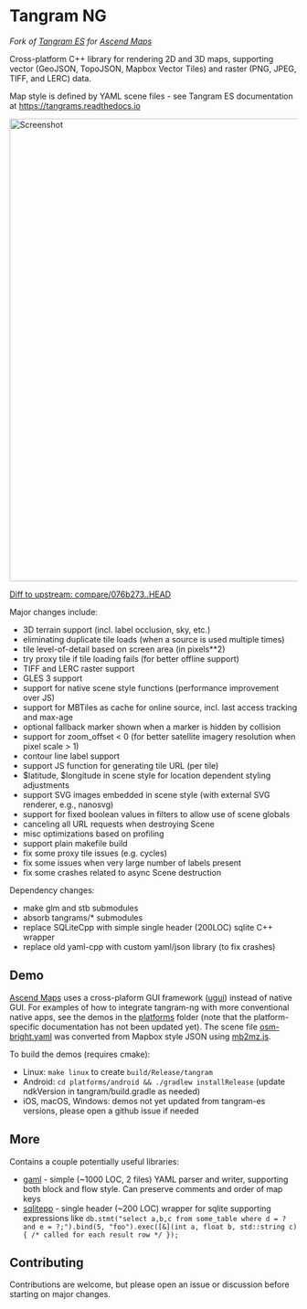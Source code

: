 # Tangram NG #
*Fork of [Tangram ES](https://github.com/tangrams/tangram-es) for [Ascend Maps](https://www.github.com/styluslabs/maps)*

Cross-platform C++ library for rendering 2D and 3D maps, supporting vector (GeoJSON, TopoJSON, Mapbox Vector Tiles) and raster (PNG, JPEG, TIFF, and LERC) data.

Map style is defined by YAML scene files - see Tangram ES documentation at https://tangrams.readthedocs.io

<img alt="Screenshot" src="https://github.com/user-attachments/assets/206324b9-bec1-46ca-a9e6-9f7fc1ec6d00" width="810">

[Diff to upstream: compare/076b273..HEAD](https://github.com/styluslabs/tangram-ng/compare/076b273..HEAD)

Major changes include:
* 3D terrain support (incl. label occlusion, sky, etc.)
* eliminating duplicate tile loads (when a source is used multiple times)
* tile level-of-detail based on screen area (in pixels**2)
* try proxy tile if tile loading fails (for better offline support)
* TIFF and LERC raster support
* GLES 3 support
* support for native scene style functions (performance improvement over JS)
* support for MBTiles as cache for online source, incl. last access tracking and max-age
* optional fallback marker shown when a marker is hidden by collision
* support for zoom_offset < 0 (for better satellite imagery resolution when pixel scale > 1)
* contour line label support
* support JS function for generating tile URL (per tile)
* $latitude, $longitude in scene style for location dependent styling adjustments
* support SVG images embedded in scene style (with external SVG renderer, e.g., nanosvg)
* support for fixed boolean values in filters to allow use of scene globals
* canceling all URL requests when destroying Scene
* misc optimizations based on profiling
* support plain makefile build
* fix some proxy tile issues (e.g. cycles)
* fix some issues when very large number of labels present
* fix some crashes related to async Scene destruction

Dependency changes:
* make glm and stb submodules
* absorb tangrams/* submodules
* replace SQLiteCpp with simple single header (200LOC) sqlite C++ wrapper
* replace old yaml-cpp with custom yaml/json library (to fix crashes)


## Demo ##

[Ascend Maps](https://www.github.com/styluslabs/maps) uses a cross-plaform GUI framework ([ugui](https://www.github.com/styluslabs/ugui)) instead of native GUI.  For examples of how to integrate tangram-ng with more conventional native apps, see the demos in the [platforms](platforms/) folder (note that the platform-specific documentation has not been updated yet).  The scene file [osm-bright.yaml](res/osm-bright.yaml) was converted from Mapbox style JSON using [mb2mz.js](https://github.com/styluslabs/maps/blob/master/scripts/runmb2mz.js).

To build the demos (requires cmake):
* Linux: `make linux` to create `build/Release/tangram`
* Android: `cd platforms/android && ./gradlew installRelease` (update ndkVersion in tangram/build.gradle as needed)
* iOS, macOS, Windows: demos not yet updated from tangram-es versions, please open a github issue if needed


## More ##

Contains a couple potentially useful libraries:
* [gaml](core/deps/gaml/src) - simple (~1000 LOC, 2 files) YAML parser and writer, supporting both block and flow style.  Can preserve comments and order of map keys
* [sqlitepp](core/deps/sqlite3/sqlitepp.h) - single header (~200 LOC) wrapper for sqlite supporting expressions like `db.stmt("select a,b,c from some_table where d = ? and e = ?;").bind(5, "foo").exec([&](int a, float b, std::string c) { /* called for each result row */ });`


## Contributing ##

Contributions are welcome, but please open an issue or discussion before starting on major changes.
